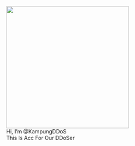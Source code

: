 <img src="https://www.animatedimages.org/data/media/851/animated-palestine-flag-image-0009.gif" height="325px">
<br>
Hi, I’m @KampungDDoS 
<br>
This Is Acc For Our DDoSer


<!---
KampungDDoS/KampungDDoS is a ✨ special ✨ repository because its `README.md` (this file) appears on your GitHub profile.
You can click the Preview link to take a look at your changes.
--->
